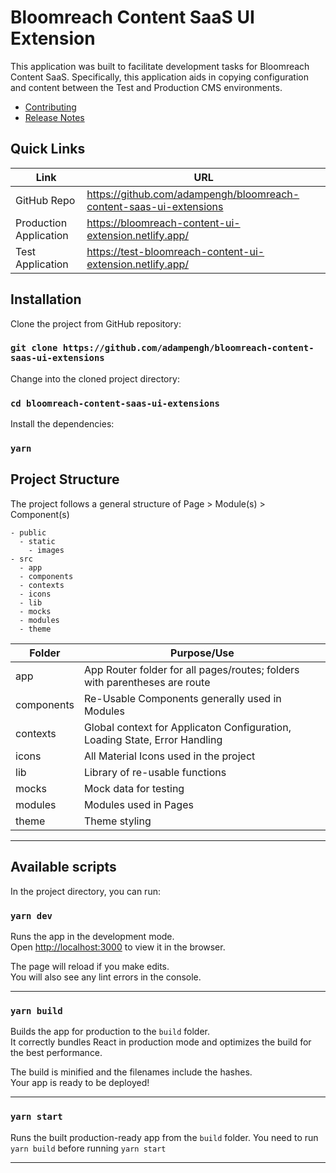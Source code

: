 # Bloomreach Content SaaS UI Extension

This application was built to facilitate development tasks for Bloomreach Content SaaS. Specifically, this application aids in copying configuration and content between the Test and Production CMS environments.

- [Contributing](/CONTRIBUTING.md)
- [Release Notes](/CHANGELOG.md)

## Quick Links

| Link                            | URL                                                                 |
| ------------------------------- | ------------------------------------------------------------------- |
| GitHub Repo                     | https://github.com/adampengh/bloomreach-content-saas-ui-extensions  |
| Production Application          | https://bloomreach-content-ui-extension.netlify.app/                |
| Test Application                | https://test-bloomreach-content-ui-extension.netlify.app/           |


## Installation
Clone the project from GitHub repository:
### `git clone https://github.com/adampengh/bloomreach-content-saas-ui-extensions`

Change into the cloned project directory:
### `cd bloomreach-content-saas-ui-extensions`

Install the dependencies:
### `yarn`



## Project Structure
The project follows a general structure of Page > Module(s) > Component(s)

```
- public
  - static
    - images
- src
  - app
  - components
  - contexts
  - icons
  - lib
  - mocks
  - modules
  - theme

```

| Folder | Purpose/Use |
| --- | --- |
| app | App Router folder for all pages/routes; folders with parentheses are route  |
| components | Re-Usable Components generally used in Modules |
| contexts | Global context for Applicaton Configuration, Loading State, Error Handling |
| icons | All Material Icons used in the project
| lib | Library of re-usable functions
| mocks | Mock data for testing
| modules | Modules used in Pages
| theme | Theme styling
---


## Available scripts

In the project directory, you can run:

### `yarn dev`

Runs the app in the development mode.<br>
Open <http://localhost:3000> to view it in the browser.

The page will reload if you make edits.<br>
You will also see any lint errors in the console.

---

### `yarn build`

Builds the app for production to the `build` folder.<br>
It correctly bundles React in production mode and optimizes the build for the best performance.

The build is minified and the filenames include the hashes.<br>
Your app is ready to be deployed!

---

### `yarn start`

Runs the built production-ready app from the `build` folder. You need to run `yarn build` before running `yarn start`

---

